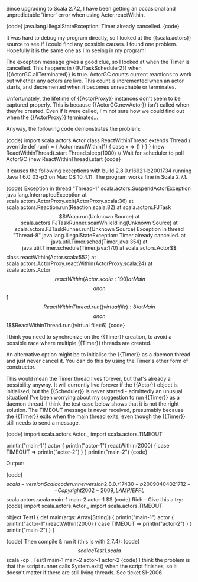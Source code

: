 Since upgrading to Scala 2.7.2, I have been getting an occasional and unpredictable 'timer' error when using Actor.reactWithin.

{code}
java.lang.IllegalStateException: Timer already cancelled.
{code}

It was hard to debug my program directly, so I looked at the {{scala.actors}} source to see if I could find any possible causes. I found one problem. Hopefully it is the same one as I'm seeing in my program!

The exception message gives a good clue, so I looked at when the Timer is cancelled.
This happens in {{FJTaskScheduler2}} when {{ActorGC.allTerminated}} is true.
ActorGC counts current reactions to work out whether any actors are live.
This count is incremented when an actor starts,
and decremented when it becomes unreachable or terminates.

Unfortunately, the lifetime of {{ActorProxy}} instances don't seem to be captured properly.
This is because {{ActorGC.newActor}} isn't called when they're created.
Even if it were called, I'm not sure how we could find out when the {{ActorProxy}} terminates...

Anyway, the following code demonstrates the problem:

{code}
import scala.actors.Actor
class ReactWithinThread extends Thread {
  override def run() = {
    Actor.reactWithin(1) { case x => () }
  }
}
(new ReactWithinThread).start
Thread.sleep(1000) // Wait for scheduler to poll ActorGC
(new ReactWithinThread).start
{code}

It causes the following exceptions with build 2.8.0.r16921-b2001734 running Java 1.6.0_03-p3 on Mac OS 10.4.11. The program works fine in Scala 2.7.1.

{code}
Exception in thread "Thread-1" scala.actors.SuspendActorException
java.lang.InterruptedException
        at scala.actors.ActorProxy.exit(ActorProxy.scala:36)
        at scala.actors.Reaction.run(Reaction.scala:82)
        at scala.actors.FJTask$$Wrap.run(Unknown Source)
        at scala.actors.FJTaskRunner.scanWhileIdling(Unknown Source)
        at scala.actors.FJTaskRunner.run(Unknown Source)
Exception in thread "Thread-8" java.lang.IllegalStateException: Timer already cancelled.
        at java.util.Timer.sched(Timer.java:354)
        at java.util.Timer.schedule(Timer.java:170)
        at scala.actors.Actor$$class.reactWithin(Actor.scala:552)
        at scala.actors.ActorProxy.reactWithin(ActorProxy.scala:24)
        at scala.actors.Actor$$.reactWithin(Actor.scala:190)
        at Main$$$$anon$$1$$ReactWithinThread.run((virtual file):8)
        at Main$$$$anon$$1$$ReactWithinThread.run((virtual file):6)
{code}

I think you need to synchronize on the {{Timer}} creation, to avoid a possible race where multiple {{Timer}} threads are created.

An alternative option might be to initialise the {{Timer}} as a daemon thread and just never cancel it. You can do this by using the Timer's other form of constructor.

This would mean the Timer thread lives forever, but that's already a possibility anyway. It will currently live forever if the {{Actor}} object is initialised, but the {{Scheduler}} is never started - admittedly an unusual situation!
I've been worrying about my suggestion to run {{Timer}} as a daemon thread. I think the test case below shows that it is not the right solution. The TIMEOUT message is never received, presumably because the {{Timer}} exits when the main thread exits, even though the {{Timer}} still needs to send a message.

{code}
import scala.actors.Actor._
import scala.actors.TIMEOUT

println("main-1")
actor {
  println("actor-1")
  reactWithin(2000) {
    case TIMEOUT => println("actor-2")
  }
}
println("main-2")
{code}

Output:

{code}
$$ scala -version
Scala code runner version 2.8.0.r17430-b20090404021712 -- Copyright 2002-2009, LAMP/EPFL
$$ scala actors.scala 
main-1
main-2
actor-1
$$
{code}
Rich - Give this a try:
{code}
import scala.actors.Actor._
import scala.actors.TIMEOUT

object Test1 {
  def main(args: Array[String]) {
    println("main-1")
    actor {
      println("actor-1")
      reactWithin(2000) {
	case TIMEOUT => println("actor-2")
      }
    }
    println("main-2")
  }
}

{code}
Then compile & run it (this is with 2.7.4):
{code}
$$ scalac Test1.scala
$$ scala -cp . Test1
main-1
main-2
actor-1
actor-2
{code}
I think the problem is that the script runner calls System.exit() when the script finishes, so it doesn't matter if there are still living threads.
See ticket SI-2006
